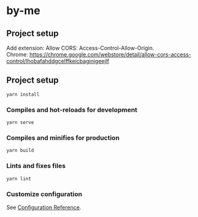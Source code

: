 # by-me

## Project setup

Add extension: Allow CORS: Access-Control-Allow-Origin.
Chrome: https://chrome.google.com/webstore/detail/allow-cors-access-control/lhobafahddgcelffkeicbaginigeejlf

## Project setup

```
yarn install
```

### Compiles and hot-reloads for development

```
yarn serve
```

### Compiles and minifies for production

```
yarn build
```

### Lints and fixes files

```
yarn lint
```

### Customize configuration

See [Configuration Reference](https://cli.vuejs.org/config/).
